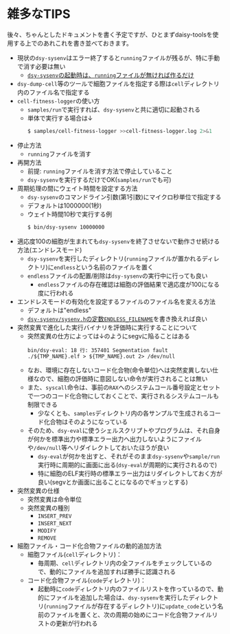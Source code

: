 # 雑多なTIPS

後々、ちゃんとしたドキュメントを書く予定ですが、ひとまずdaisy-toolsを使用する上でのあれこれを書き並べておきます。

- 現状の`dsy-sysenv`はエラー終了すると`running`ファイルが残るが、特に手動で消す必要は無い
  - [`dsy-sysenv`の起動時は、`running`ファイルが無ければ作るだけ](https://github.com/cupnes/daisy-tools/blob/c576a5e95a24af27cafe396cfb0dca04771473e4/sysenv.c#L137)
- `dsy-dump-cell`等のツールで細胞ファイルを指定する際は`cell`ディレクトリ内のファイル名で指定する
- `cell-fitness-logger`の使い方
  - `samples/run`で実行すれば、`dsy-sysenv`と共に適切に起動される
  - 単体で実行する場合は↓
    ```bash
    $ samples/cell-fitness-logger >>cell-fitness-logger.log 2>&1
    ```
- 停止方法
  - `running`ファイルを消す
- 再開方法
  - 前提: `running`ファイルを消す方法で停止していること
  - `dsy-sysenv`を実行するだけでOK(`samples/run`でも可)
- 周期処理の間にウェイト時間を設定する方法
  - `dsy-sysenv`のコマンドライン引数(第1引数)にマイクロ秒単位で指定する
  - デフォルトは1000000(1秒)
  - ウェイト時間10秒で実行する例
    ```bash
    $ bin/dsy-sysenv 10000000
    ```
- 適応度100の細胞が生まれても`dsy-sysenv`を終了させないで動作させ続ける方法(エンドレスモード)
  - `dsy-sysenv`を実行したディレクトリ(`running`ファイルが置かれるディレクトリ)に`endless`という名前のファイルを置く
  - `endless`ファイルの配置/削除は`dsy-sysenv`の実行中に行っても良い
    - `endless`ファイルの存在確認は細胞の評価結果で適応度が100になる度に行われる
- エンドレスモードの有効化を設定するファイルのファイル名を変える方法
  - デフォルトは"endless"
  - [`dsy-sysenv/sysenv.h`の定数`ENDLESS_FILENAME`](https://github.com/cupnes/daisy-tools/blob/c576a5e95a24af27cafe396cfb0dca04771473e4/sysenv.h#L15)を書き換えれば良い
- 突然変異で進化した実行バイナリを評価時に実行することについて
  - 突然変異の仕方によっては↓のようにsegvに陥ることはある
    ```
    bin/dsy-eval: 18 行: 357401 Segmentation fault      ./${TMP_NAME}.elf > ${TMP_NAME}.out 2> /dev/null
    ```
  - なお、環境に存在しないコード化合物(命令単位)へは突然変異しない仕様なので、細胞の評価時に意図しない命令が実行されることは無い
  - また、`syscall`命令は、事前の`RAX`へのシステムコール番号設定とセットで一つのコード化合物にしておくことで、実行されるシステムコールも制限できる
    - 少なくとも、`samples`ディレクトリ内の各サンプルで生成されるコード化合物はそのようになっている
  - そのため、`dsy-eval`に使うシェルスクリプトやプログラムは、それ自身が何かを標準出力や標準エラー出力へ出力しないようにファイルや`/dev/null`等へリダイレクトしておいたほうが良い
    - `dsy-eval`が何かを出すと、それがそのまま`dsy-sysenv`や`sample/run`実行時に周期的に画面に出る(`dsy-eval`が周期的に実行されるので)
    - 特に細胞のELF実行時の標準エラー出力はリダイレクトしておく方が良い(segvとか画面に出ることになるのでギョッとする)
- 突然変異の仕様
  - 突然変異は命令単位
  - 突然変異の種別
    - `INSERT_PREV`
    - `INSERT_NEXT`
    - `MODIFY`
    - `REMOVE`
- 細胞ファイル・コード化合物ファイルの動的追加方法
  - 細胞ファイル(`cell`ディレクトリ)：
    - 毎周期、`cell`ディレクトリ内の全ファイルをチェックしているので、動的にファイルを追加すれば勝手に認識される
  - コード化合物ファイル(`code`ディレクトリ)：
    - 起動時に`code`ディレクトリ内のファイルリストを作っているので、動的にファイルを追加した場合は、`dsy-sysenv`を実行したディレクトリ(`running`ファイルが存在するディレクトリ)に`update_code`という名前のファイルを置くと、次の周期の始めにコード化合物ファイルリストの更新が行われる

